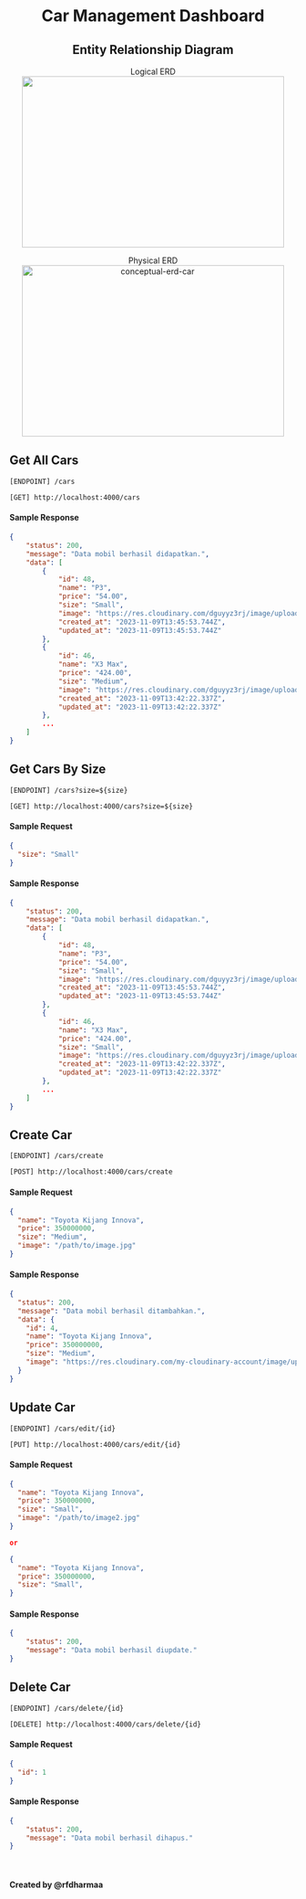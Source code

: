 <h1 align="center">Car Management Dashboard</h1>

<h2 align="center">Entity Relationship Diagram</h2>
<p align="center">
  Logical ERD
  <img width="460" height="300" src="https://i.ibb.co/QDqdBrg/logical-erd-car.png">
</p>
<p align="center">
  Physical ERD
  <img width="460" height="300" src="https://i.ibb.co/sVRb2Hb/conceptual-erd-car.jpg" alt="conceptual-erd-car">
</p>

## Get All Cars
```[ENDPOINT] /cars```
```url
[GET] http://localhost:4000/cars
```

#### Sample Response
```json
{
    "status": 200,
    "message": "Data mobil berhasil didapatkan.",
    "data": [
        {
            "id": 48,
            "name": "P3",
            "price": "54.00",
            "size": "Small",
            "image": "https://res.cloudinary.com/dguyyz3rj/image/upload/v1699537564/y9gy9rtq1iz7wuqsqymq.png",
            "created_at": "2023-11-09T13:45:53.744Z",
            "updated_at": "2023-11-09T13:45:53.744Z"
        },
        {
            "id": 46,
            "name": "X3 Max",
            "price": "424.00",
            "size": "Medium",
            "image": "https://res.cloudinary.com/dguyyz3rj/image/upload/v1699537353/b4a2ymovagqllxxotg9e.png",
            "created_at": "2023-11-09T13:42:22.337Z",
            "updated_at": "2023-11-09T13:42:22.337Z"
        },
        ...
    ]
}
```

## Get Cars By Size
```[ENDPOINT] /cars?size=${size}```
```url
[GET] http://localhost:4000/cars?size=${size}
```

#### Sample Request
```json
{
  "size": "Small"
}
```

#### Sample Response
```json
{
    "status": 200,
    "message": "Data mobil berhasil didapatkan.",
    "data": [
        {
            "id": 48,
            "name": "P3",
            "price": "54.00",
            "size": "Small",
            "image": "https://res.cloudinary.com/dguyyz3rj/image/upload/v1699537564/y9gy9rtq1iz7wuqsqymq.png",
            "created_at": "2023-11-09T13:45:53.744Z",
            "updated_at": "2023-11-09T13:45:53.744Z"
        },
        {
            "id": 46,
            "name": "X3 Max",
            "price": "424.00",
            "size": "Small",
            "image": "https://res.cloudinary.com/dguyyz3rj/image/upload/v1699537353/b4a2ymovagqllxxotg9e.png",
            "created_at": "2023-11-09T13:42:22.337Z",
            "updated_at": "2023-11-09T13:42:22.337Z"
        },
        ...
    ]
}
```

## Create Car
```[ENDPOINT] /cars/create```
```url
[POST] http://localhost:4000/cars/create
```

#### Sample Request
```json
{
  "name": "Toyota Kijang Innova",
  "price": 350000000,
  "size": "Medium",
  "image": "/path/to/image.jpg"
}
```

#### Sample Response
```json
{
  "status": 200,
  "message": "Data mobil berhasil ditambahkan.",
  "data": {
    "id": 4,
    "name": "Toyota Kijang Innova",
    "price": 350000000,
    "size": "Medium",
    "image": "https://res.cloudinary.com/my-cloudinary-account/image/upload/secure_url/my-image.jpg"
  }
}
```

## Update Car
```[ENDPOINT] /cars/edit/{id}```
```url
[PUT] http://localhost:4000/cars/edit/{id}
```

#### Sample Request
```json
{
  "name": "Toyota Kijang Innova",
  "price": 350000000,
  "size": "Small",
  "image": "/path/to/image2.jpg"
}

or

{
  "name": "Toyota Kijang Innova",
  "price": 350000000,
  "size": "Small",
}
```


#### Sample Response
```json
{
    "status": 200,
    "message": "Data mobil berhasil diupdate."
}
```

## Delete Car
```[ENDPOINT] /cars/delete/{id}```
```url
[DELETE] http://localhost:4000/cars/delete/{id}
```

#### Sample Request
```json
{
  "id": 1
}
```

#### Sample Response
```json
{
    "status": 200,
    "message": "Data mobil berhasil dihapus."
}
```

<br/>

#### Created by @rfdharmaa
